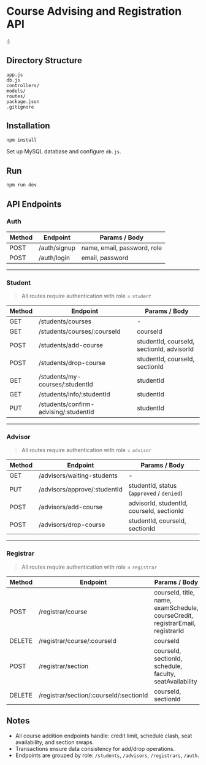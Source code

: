 # Course Advising and Registration API
:)
## Directory Structure
```
app.js
db.js
controllers/
models/
routes/
package.json
.gitignore

````

## Installation
```bash
npm install
````

Set up MySQL database and configure `db.js`.

## Run

```bash
npm run dev
```

## API Endpoints

### Auth

| Method | Endpoint | Params / Body                  |
| ------ | -------- | ------------------------------ |
| POST   | /auth/signup | name, email, password, role |
| POST   | /auth/login  | email, password             |

---

### Student

> All routes require authentication with role = `student`

| Method | Endpoint                                  | Params / Body                                   |
| ------ | ----------------------------------------- | ----------------------------------------------- |
| GET    | /students/courses                         | -                                               |
| GET    | /students/courses/:courseId               | courseId                                        |
| POST   | /students/add-course                      | studentId, courseId, sectionId, advisorId       |
| POST   | /students/drop-course                     | studentId, courseId, sectionId                  |
| GET    | /students/my-courses/:studentId           | studentId                                       |
| GET    | /students/info/:studentId                 | studentId                                       |
| PUT    | /students/confirm-advising/:studentId     | studentId                                       |

---

### Advisor

> All routes require authentication with role = `advisor`

| Method | Endpoint                         | Params / Body                                   |
| ------ | -------------------------------- | ----------------------------------------------- |
| GET    | /advisors/waiting-students       | -                                               |
| PUT    | /advisors/approve/:studentId     | studentId, status (`approved` / `denied`)       |
| POST   | /advisors/add-course             | advisorId, studentId, courseId, sectionId       |
| POST   | /advisors/drop-course            | studentId, courseId, sectionId                  |

---

### Registrar

> All routes require authentication with role = `registrar`

| Method | Endpoint                                  | Params / Body                                                    |
| ------ | ----------------------------------------- | ---------------------------------------------------------------- |
| POST   | /registrar/course                         | courseId, title, name, examSchedule, courseCredit, registrarEmail, registrarId |
| DELETE | /registrar/course/:courseId               | courseId                                                         |
| POST   | /registrar/section                        | courseId, sectionId, schedule, faculty, seatAvailability         |
| DELETE | /registrar/section/:courseId/:sectionId   | courseId, sectionId                                              |


## Notes

* All course addition endpoints handle: credit limit, schedule clash, seat availability, and section swaps.
* Transactions ensure data consistency for add/drop operations.
* Endpoints are grouped by role: `/students`, `/advisors`, `/registrars`, `/auth`.


